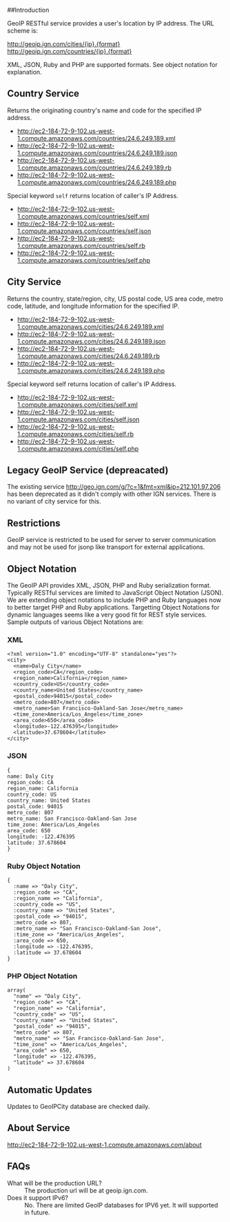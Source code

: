 ##Introduction

GeoIP RESTful service provides a user's location by IP address. The URL scheme is:

http://geoip.ign.com/cities/{ip}.{format}  
http://geoip.ign.com/countries/{ip}.{format}

XML, JSON, Ruby and PHP are supported formats. See object notation for explanation.


## Country Service

Returns the originating country's name and code for the specified IP address.

* http://ec2-184-72-9-102.us-west-1.compute.amazonaws.com/countries/24.6.249.189.xml
* http://ec2-184-72-9-102.us-west-1.compute.amazonaws.com/countries/24.6.249.189.json
* http://ec2-184-72-9-102.us-west-1.compute.amazonaws.com/countries/24.6.249.189.rb
* http://ec2-184-72-9-102.us-west-1.compute.amazonaws.com/countries/24.6.249.189.php

Special keyword `self` returns location of caller's IP Address.

* http://ec2-184-72-9-102.us-west-1.compute.amazonaws.com/countries/self.xml
* http://ec2-184-72-9-102.us-west-1.compute.amazonaws.com/countries/self.json
* http://ec2-184-72-9-102.us-west-1.compute.amazonaws.com/countries/self.rb
* http://ec2-184-72-9-102.us-west-1.compute.amazonaws.com/countries/self.php

## City Service
Returns the country, state/region, city, US postal code, US area code, metro code, latitude, and longitude                information for the specified IP.


* http://ec2-184-72-9-102.us-west-1.compute.amazonaws.com/cities/24.6.249.189.xml
* http://ec2-184-72-9-102.us-west-1.compute.amazonaws.com/cities/24.6.249.189.json
* http://ec2-184-72-9-102.us-west-1.compute.amazonaws.com/cities/24.6.249.189.rb
* http://ec2-184-72-9-102.us-west-1.compute.amazonaws.com/cities/24.6.249.189.php

Special keyword self returns location of caller's IP Address.

* http://ec2-184-72-9-102.us-west-1.compute.amazonaws.com/cities/self.xml
* http://ec2-184-72-9-102.us-west-1.compute.amazonaws.com/cities/self.json
* http://ec2-184-72-9-102.us-west-1.compute.amazonaws.com/cities/self.rb
* http://ec2-184-72-9-102.us-west-1.compute.amazonaws.com/cities/self.php

## Legacy GeoIP Service (depreacated)

The existing service http://geo.ign.com/g/?c=1&fmt=xml&ip=212.101.97.206 has been deprecated as it didn't comply with other IGN services. There is no variant of city service for this.

## Restrictions

GeoIP service is restricted to be used for server to server communication and may not be used for jsonp like transport for external applications.

## Object Notation

The GeoIP API provides XML, JSON, PHP and Ruby serialization format. Typically RESTful services are limited to JavaScript Object Notation (JSON). We are extending object notations to include PHP and Ruby languages now to better target PHP and Ruby applications. Targetting Object Notations for dynamic languages seems like a very good fit for REST style services. Sample outputs of various Object Notations are:


### XML

    <?xml version="1.0" encoding="UTF-8" standalone="yes"?>
    <city>
      <name>Daly City</name>
      <region_code>CA</region_code>
      <region_name>California</region_name>
      <country_code>US</country_code>
      <country_name>United States</country_name>
      <postal_code>94015</postal_code>
      <metro_code>807</metro_code>
      <metro_name>San Francisco-Oakland-San Jose</metro_name>
      <time_zone>America/Los_Angeles</time_zone>
      <area_code>650</area_code>
      <longitude>-122.476395</longitude>
      <latitude>37.678604</latitude>
    </city>
      
### JSON

    {
    name: Daly City
    region_code: CA
    region_name: California
    country_code: US
    country_name: United States
    postal_code: 94015
    metro_code: 807
    metro_name: San Francisco-Oakland-San Jose
    time_zone: America/Los_Angeles
    area_code: 650
    longitude: -122.476395
    latitude: 37.678604
    }
       
### Ruby Object Notation
    {
      :name => "Daly City",
      :region_code => "CA",
      :region_name => "California",
      :country_code => "US",
      :country_name => "United States",
      :postal_code => "94015",
      :metro_code => 807,
      :metro_name => "San Francisco-Oakland-San Jose",
      :time_zone => "America/Los_Angeles",
      :area_code => 650,
      :longitude => -122.476395,
      :latitude => 37.678604
    }
      

### PHP Object Notation
    array(
      "name" => "Daly City",
      "region_code" => "CA",
      "region_name" => "California",
      "country_code" => "US",
      "country_name" => "United States",
      "postal_code" => "94015",
      "metro_code" => 807,
      "metro_name" => "San Francisco-Oakland-San Jose",
      "time_zone" => "America/Los_Angeles",
      "area_code" => 650,
      "longitude" => -122.476395,
      "latitude" => 37.678604
    )
    
## Automatic Updates

Updates to GeoIPCity database are checked daily.


## About Service

http://ec2-184-72-9-102.us-west-1.compute.amazonaws.com/about  

## FAQs
<dl>
	<dt>What will be the production URL?</dt>
	<dd>The production url will be at geoip.ign.com.</dd>
	<dt>Does it support IPv6?</dt>
	<dd>No. There are limited GeoIP databases for IPV6 yet. It will supported in future.</dd>
</dl>
